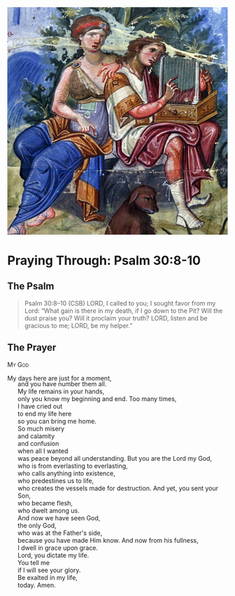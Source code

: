 <img class="intro-right" src="../images/art-paris-psalter.jpg">

<style>
  li {list-style-type: none;}
  p + ul {
    margin-top: -18px;
}
</style>

# Praying Through: Psalm 30:8-10

## The Psalm

>Psalm 30:8–10 (CSB)   LORD, I called to you; I sought favor from my Lord: “What gain is there in my death, if I go down to the Pit? Will the dust praise you? Will it proclaim your truth? LORD, listen and be gracious to me; LORD, be my helper.”

## The Prayer

<div style="font-variant: small-caps;">My God</div>

My days here are just for a moment,
* and you have number them all.
* My life remains in your hands,
* only you know my beginning and end.
Too many times,
* I have cried out
* to end my life here
* so you can bring me home.
* So much misery
* and calamity
* and confusion
* when all I wanted
* was peace beyond all understanding.
But you are the Lord my God,
* who is from everlasting to everlasting,
* who calls anything into existence,
* who predestines us to life,
* who creates the vessels made for destruction.
And yet, you sent your Son,
* who became flesh,
* who dwelt among us.
* And now we have seen God,
* the only God,
* who was at the Father's side,
* because you have made Him know.
And now from his fullness,
* I dwell in grace upon grace.
* Lord, you dictate my life.
* You tell me
* if I will see your glory.
* Be exalted in my life,
* today.
Amen.
